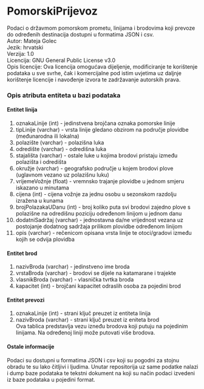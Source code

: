 # PomorskiPrijevoz
Podaci o državmom pomorskom prometu, linijama i brodovima koji prevoze do određenih destinacija dostupni u formatima JSON i csv.  
Autor: Mateja Golec  
Jezik: hrvatski  
Verzija: 1.0  
Licencija: GNU General Public License v3.0  
Opis licencije: Ova licencija omogućava dijeljenje, modificiranje te korištenje podataka u sve svrhe, čak i komercijalne pod istim uvjetima uz daljnje korištenje licencije i navođenje izvora te zadržavanje autorskih prava.  

### Opis atributa entiteta u bazi podataka

#### Entitet linija
1. oznakaLinije (int) - jedinstvena brojčana oznaka pomorske linije  
2. tipLinije (varchar) - vrsta linije gledano obzirom na područje plovidbe (međunarodna ili lokalna)  
3. polazište (varchar) - polazišna luka   
4. odredište (varchar) - odredišna luka  
5. stajališta (varchar) - ostale luke u kojima brodovi pristaju između polazišta i odredišta  
6. okružje (varchar) - geografsko područje u kojem brodovi plove (uglavnom vezano uz polazišnu luku)  
7. vrijemeVožnje (float) - vremnsko trajanje plovidbe u jednom smjeru iskazano u minutama  
8. cijena (int) - cijena vožnje za jednu osobu u sezonskom razdolju izražena u kunama  
9. brojPolazakaUDanu (int) - broj koliko puta svi brodovi zajedno plove s polazišne na odredišnu poziciju određenom linijom u jednom danu   
10. dodatniSadržaj (varchar) - jednostavna da/ne vrijednost vezana uz postojanje dodatnog sadržaja prilikom plovidbe određenom linijom  
11. opis (varchar) - rečenicom opisana vrsta linije te otoci/gradovi između kojih se odvija plovidba  

#### Entitet brod
1. nazivBroda (varchar) - jedinstveno ime broda  
2. vrstaBroda (varchar) - brodovi se dijele na katamarane i trajekte  
3. vlasnikBroda (varchar) - vlasnička tvrtka broda  
4. kapacitet (int) - brojčani kapacitet odraslih osoba za pojedini brod  

#### Entitet prevozi
1. oznakaLinije (int) - strani ključ preuzet iz entiteta linija  
2. nazivBroda (varchar) - strani ključ preuzet iz eniteta brod  
Ova tablica predstavlja vezu izneđu brodova koji putuju na pojedinim linijama. Na određenoj liniji može putovati više brodova.  

#### Ostale informacije
Podaci su dostupni u formatima JSON i csv koji su pogodni za stojnu obradu te su lako čitljivi i ljudima. Unutar repositorija uz same podatke nalazi i dump baze podataka te tekstni dokument na koji su način podaci izvedeni iz baze podataka u pojedini format.

